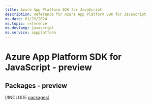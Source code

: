 ```yaml
---
title: Azure App Platform SDK for JavaScript
description: Reference for Azure App Platform SDK for JavaScript
ms.date: 01/23/2024
ms.topic: reference
ms.devlang: javascript
ms.service: appplatform
---
```

# Azure App Platform SDK for JavaScript - preview
## Packages - preview
[!INCLUDE [packages](app-platform-index.md)]